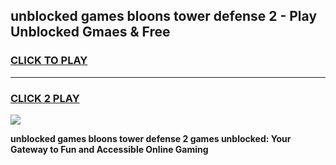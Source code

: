 
## unblocked games bloons tower defense 2 - Play Unblocked Gmaes & Free
<h3>
<a href="https://news.freeplayer.one?title=unblocked_games_bloons_tower_defense_2&ref=23F">CLICK TO PLAY</a></h3>
<hr>

<h3>
<a href="https://news.freeplayer.one?title=unblocked_games_bloons_tower_defense_2&ref=23F">CLICK 2 PLAY</a>
  
</h3>

<a href="https://news.freeplayer.one?title=unblocked_games_bloons_tower_defense_2&ref=23F/"><img src="https://clearcache.store/games.png"></a>


**unblocked games bloons tower defense 2 games unblocked: Your Gateway to Fun and Accessible Online Gaming**
